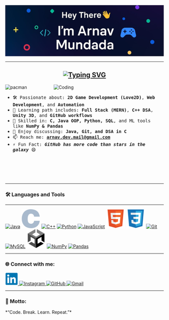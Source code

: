 

<a href="#" >
  <img src="IMG.jpg" alt="Arnav Banner" />
</a>


---




<h2 align="center">
  <a href="https://git.io/typing-svg">
    <img src="https://readme-typing-svg.demolab.com?font=Fira+Code&pause=1000&color=ffff&background=0000&center=true&vCenter=true&width=435&lines=Software+Tinkerer%F0%9F%8E%AE%7CAI+Enthusiast%F0%9F%93%8A" alt="Typing SVG" />
  </a>
</h2>





<img align="right" alt="Coding" width="350" src="https://user-images.githubusercontent.com/74038190/212750996-938b257b-266c-45a7-9af7-655341c0f58b.gif" />

<p align="left">
  <img src="https://user-images.githubusercontent.com/74038190/212284158-e840e285-664b-44d7-b79b-e264b5e54825.gif" alt="pacman" width=450 >
</p>

<ul>
  <li ><samp>🛠️ Passionate about: <strong>2D Game Development (Love2D)</strong>, <strong>Web Development</strong>, and <strong>Automation</strong></samp></li>
  
  <li><samp>🌱 Learning path includes: <strong>Full Stack (MERN)</strong>, <strong>C++ DSA</strong>, <strong>Unity 3D</strong>, and <strong>GitHub workflows</strong></samp></li>
  
  <li><samp>🔧 Skilled in: <strong>C, Java OOP, Python, SQL</strong>, and ML tools like <strong>NumPy & Pandas</strong></samp></li>
  
  <li><samp>💬 Enjoy discussing: <strong>Java, Git, and DSA in C</strong></samp></li>
  
  <li><samp>📫 Reach me: <strong><a href="mailto:arnav.dev.mail@gmail.com">arnav.dev.mail@gmail.com</a></strong></samp></li>
  
  <li><samp>⚡ Fun Fact: <em><strong>GitHub has more code than stars in the galaxy</strong></em> 😄</samp></li>
</ul>




<h3 align="left"><br/><br/><br/></h3>





---

<h3 align="left">🛠️ Languages and Tools</h3>

---

<p align="left">
  <a href="#"><img src="https://techstack-generator.vercel.app/java-icon.svg" alt="Java" width="60" height="60"/></a>
  <a href="#"><img src="https://raw.githubusercontent.com/devicons/devicon/master/icons/c/c-original.svg" alt="C" width="60" height="60"/></a>
  <a href="#"><img src="https://techstack-generator.vercel.app/cpp-icon.svg" alt="C++" width="60" height="60"/></a>
  <a href="#"><img src="https://user-images.githubusercontent.com/74038190/212257472-08e52665-c503-4bd9-aa20-f5a4dae769b5.gif" alt="Python" width="60" height="60"/></a>
  <a href="#"><img src="https://user-images.githubusercontent.com/74038190/212257454-16e3712e-945a-4ca2-b238-408ad0bf87e6.gif" alt="JavaScript" width="60" height="60"/></a>
  <a href="#"><img src="https://raw.githubusercontent.com/devicons/devicon/master/icons/html5/html5-original.svg" alt="HTML5" width="60" height="60"/></a>
  <a href="#"><img src="https://raw.githubusercontent.com/devicons/devicon/master/icons/css3/css3-original.svg" alt="CSS3" width="60" height="60"/></a>
  <a href="#"><img src="https://user-images.githubusercontent.com/74038190/212281775-b468df30-4edc-4bf8-a4ee-f52e1aaddc86.gif" alt="Git" width="60" height="60"/></a>
  <a href="#"><img src="https://techstack-generator.vercel.app/mysql-icon.svg" alt="MySQL" width="60" height="60"/></a>
  <a href="#"><img src="https://raw.githubusercontent.com/devicons/devicon/master/icons/unity/unity-original.svg" alt="Unity" width="60" height="60"/></a>
  <a href="#"><img src="https://numpy.org/images/logo.svg" alt="NumPy" width="60" height="60"/></a>
  <a href="#"><img src="https://pandas.pydata.org/static/img/pandas_mark.svg" alt="Pandas" width="60" height="60"/></a>
</p>



---
<h3 align="left">🌐 Connect with me:</h3>
<p align="left">
  <a href="https://www.linkedin.com/in/arnav-mundada-5698b1328" target="blank">
    <img src="https://raw.githubusercontent.com/devicons/devicon/master/icons/linkedin/linkedin-original.svg" alt="LinkedIn" width="40" height="40"/>
  </a>
  <a href="https://instagram.com/arnav_m21" target="blank">
    <img src="https://raw.githubusercontent.com/rahuldkjain/github-profile-readme-generator/master/src/images/icons/Social/instagram.svg" alt="Instagram" width="40" height="40"/>
  </a>
  <a href="https://github.com/ArnavM21git" target="blank">
    <img src="https://raw.githubusercontent.com/rahuldkjain/github-profile-readme-generator/master/src/images/icons/Social/github.svg" alt="GitHub" width="40" height="40"/>
  </a>
  <a href="mailto:arnav.dev.mail@gmail.com">
    <img src="https://upload.wikimedia.org/wikipedia/commons/4/4e/Gmail_Icon.png" alt="Gmail" width="40" height="40"/>
  </a>
</p>


---



<h3 align="left">🎯 Motto:</h3>
*“Code. Break. Learn. Repeat.”*
